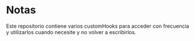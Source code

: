 # Notas

Este repositorio contiene varios customHooks para acceder con frecuencia y utilizarlos cuando necesite y no volver a escribirlos.